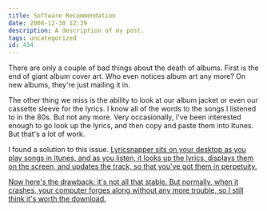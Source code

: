 ```yaml
---
title: Software Recommendation
date: 2008-12-30 12:39
description: A description of my post.
tags: uncategorized
id: 434
---
```

There are only a couple of bad things about the death of albums.  First is the end of giant album cover art.  Who even notices album art any more?  On new albums, they're just mailing it in.

The other thing we miss is the ability to look at our album jacket or even our cassette sleeve for the lyrics.  I know all of the words to the songs I listened to in the 80s.  But not any more.   Very occasionally, I've been interested enough to go look up the lyrics, and then copy and paste them into Itunes.  But that's a lot of work.

I found a solution to this issue.  <a href="http://www.download.com/Lyricsnapper/3000-2169_4-10661126.html" target="_blank">Lyricsnapper sits on your desktop as you play songs in Itunes, and as you listen, it looks up the lyrics, displays them on the screen, and updates the track, so that you've got them in perpetuity.

Now here's the drawback:  it's not all that stable.  But normally, when it crashes, your computer forges along without any more trouble, so I still think it's worth the download.